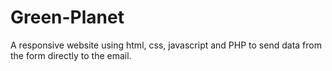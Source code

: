 # Green-Planet
A responsive website using html, css, javascript and PHP to send data from the form directly to the email.
